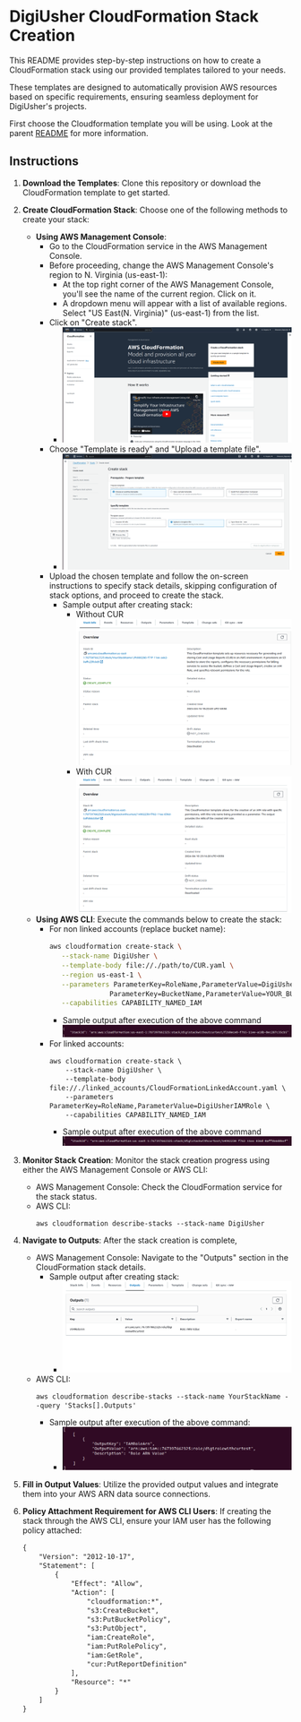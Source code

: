 # DigiUsher CloudFormation Stack Creation

This README provides step-by-step instructions on how to create a CloudFormation stack using our provided templates tailored to your needs.

These templates are designed to automatically provision AWS resources based on specific requirements, ensuring seamless deployment for DigiUsher's projects.

First choose the Cloudformation template you will be using. Look at the parent [README](./README.md) for more information.

## Instructions

1. **Download the Templates**:
   Clone this repository or download the CloudFormation template to get started.

2. **Create CloudFormation Stack**:
   Choose one of the following methods to create your stack:

   - **Using AWS Management Console**:
     - Go to the CloudFormation service in the AWS Management Console.
     - Before proceeding, change the AWS Management Console's region to N. Virginia (us-east-1):
        -  At the top right corner of the AWS Management Console, you'll see the name of the current region. Click on it.
        -  A dropdown menu will appear with a list of available regions. Select "US East(N. Virginia)" (us-east-1) from the list.
     - Click on "Create stack".
        - ![Alt text](assets/consoleinst1.png)
     - Choose "Template is ready" and "Upload a template file".
        - ![Alt text](assets/consoleinst2.png)
     - Upload the chosen template and follow the on-screen instructions to specify stack details, skipping configuration of stack options, and proceed to create the stack.
        - Sample output after creating stack:
          - Without CUR
            ![Alt text](assets/consoleoutputwithoutcuraftercreation.png)
          - With CUR
            ![Alt text](assets/consoleoutputwithcuraftercreationstack.png)
   - **Using AWS CLI**:
     Execute the commands below to create the stack:
     - For non linked accounts (replace bucket name):
       ```bash
       aws cloudformation create-stack \
          --stack-name DigiUsher \
          --template-body file://./path/to/CUR.yaml \
          --region us-east-1 \
          --parameters ParameterKey=RoleName,ParameterValue=DigiUsherIAMRole \
                      ParameterKey=BucketName,ParameterValue=YOUR_BUCKET_NAME \
          --capabilities CAPABILITY_NAMED_IAM
       ```
       - Sample output after execution of the above command
         ![Alt text](assets/withoutcuroutputaftercreation.png)
     - For linked accounts:
       ```
       aws cloudformation create-stack \
           --stack-name DigiUsher \
           --template-body file://./linked_accounts/CloudFormationLinkedAccount.yaml \
           --parameters ParameterKey=RoleName,ParameterValue=DigiUsherIAMRole \
           --capabilities CAPABILITY_NAMED_IAM
       ```
       - Sample output after execution of the above command
        ![Alt text](assets/withcuroutputaftercreation.png)

4. **Monitor Stack Creation**:
   Monitor the stack creation progress using either the AWS Management Console or AWS CLI:
   - AWS Management Console: Check the CloudFormation service for the stack status.
   - AWS CLI:
     ```
     aws cloudformation describe-stacks --stack-name DigiUsher
     ```

5. **Navigate to Outputs**:
   After the stack creation is complete,
   - AWS Management Console: Navigate to the "Outputs" section in the CloudFormation stack details.
     - Sample output after creating stack:
        - ![Alt text](assets/consoleoutputwithcur.png)
   - AWS CLI:
     ```
     aws cloudformation describe-stacks --stack-name YourStackName --query 'Stacks[].Outputs'
     ```
     - Sample output after execution of the above command:
        - ![Alt text](assets/withcuroutput.png)

6. **Fill in Output Values**:
   Utilize the provided output values and integrate them into your AWS ARN data source connections.

7. **Policy Attachment Requirement for AWS CLI Users**:
   If creating the stack through the AWS CLI, ensure your IAM user has the following policy attached:
   ```
   {
       "Version": "2012-10-17",
       "Statement": [
           {
               "Effect": "Allow",
               "Action": [
                   "cloudformation:*",
                   "s3:CreateBucket",
                   "s3:PutBucketPolicy",
                   "s3:PutObject",
                   "iam:CreateRole",
                   "iam:PutRolePolicy",
                   "iam:GetRole",
                   "cur:PutReportDefinition"
               ],
               "Resource": "*"
           }
       ]
   }

